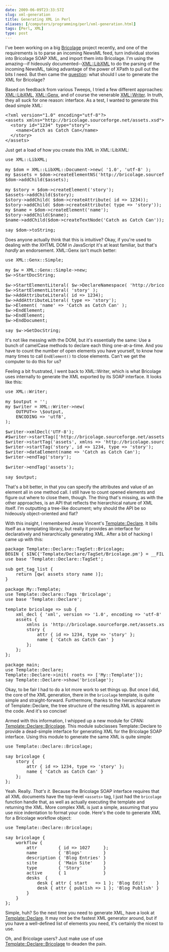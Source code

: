 ```yaml
--- 
date: 2009-06-09T23:33:57Z
slug: xml-generation
title: Generating XML in Perl
aliases: [/computers/programming/perl/xml-generation.html]
tags: [Perl, XML]
type: post
---
```


<p>I've been working on a big <a href="http://www.bricolagecms.org/" title="Bricolage content management and publishing system">Bricolage</a>
project recently, and one of the requirements is to parse an incoming NewsML
feed, turn individual stories into Bricolage SOAP XML, and import them into
Bricolage. I'm using the amazing--if hideously
documented--<a href="http://search.cpan.org/perldoc?XML::LibXML" title="XML::LibXML on CPAN">XML::LibXML</a> to do the parsing of the incoming
NewsML, taking advantage of the power of XPath to pull out the bits I need.
But then came the <a href="https://twitter.com/Theory/status/2085796847" title="My Twery">question</a>: what should I use to generate the XML for
Bricolage?</p>

<p>Based on feedback from various Tweeps, I tried a few different approaches:
<a href="http://search.cpan.org/perldoc?XML::LibXML" title="XML::LibXML on CPAN">XML::LibXML</a>,
<a href="http://search.cpan.org/perldoc?XML::Genx" title="XML::Genx on CPAN">XML::Genx</a>, and of course the
venerable <a href="http://search.cpan.org/perldoc?XML::Writer" title="XML::Writer on CPAN">XML::Writer</a>. In truth, they all suck for one
reason: interface. As a test, I wanted to generate this dead simple
XML:</p>

<pre>
&lt;?xml version=&quot;1.0&quot; encoding=&quot;utf-8&quot;?&gt;
&lt;assets xmlns=&quot;http://bricolage.sourceforge.net/assets.xsd&quot;&gt;
  &lt;story id=&quot;1234&quot; type=&quot;story&quot;&gt;
    &lt;name&gt;Catch as Catch Can&lt;/name&gt;
  &lt;/story&gt;
&lt;/assets&gt;
</pre>

<p>Just get a load of how you create this XML in XML::LibXML:</p>

<pre>
use XML::LibXML;

my $dom = XML::LibXML::Document-&gt;new( &#x0027;1.0&#x0027;, &#x0027;utf-8&#x0027; );
my $assets = $dom-&gt;createElementNS(&#x0027;http://bricolage.sourceforge.net/assets.xsd&#x0027;, &#x0027;assets&#x0027;);
$dom-&gt;addChild($assets);

my $story = $dom-&gt;createElement(&#x0027;story&#x0027;);
$assets-&gt;addChild($story);
$story-&gt;addChild( $dom-&gt;createAttribute( id =&gt; 1234));
$story-&gt;addChild( $dom-&gt;createAttribute( type =&gt; &#x0027;story&#x0027;));
my $name = $dom-&gt;createElement(&#x0027;name&#x0027;);
$story-&gt;addChild($name);
$name-&gt;addChild($dom-&gt;createTextNode(&#x0027;Catch as Catch Can&#x0027;));

say $dom-&gt;toString;
</pre>

<p>Does anyone actually think that this is intuitive? Okay, if you're used to
dealing with the XHTML DOM in JavaScript it's at least familiar, but
that's <em>hardly</em> an endorsement. XML::Genx isn't much better:</p>

<pre>
use XML::Genx::Simple;

my $w = XML::Genx::Simple-&gt;new;
$w-&gt;StartDocString;

$w-&gt;StartElementLiteral( $w-&gt;DeclareNamespace( &#x0027;http://bricolage.sourceforge.net/assets.xsd&#x0027;, &#x0027;&#x0027;), &#x0027;assets&#x0027; );
$w-&gt;StartElementLiteral( &#x0027;story&#x0027; );
$w-&gt;AddAttributeLiteral( id =&gt; 1234);
$w-&gt;AddAttributeLiteral( type =&gt; &#x0027;story&#x0027;);
$w-&gt;Element( &#x0027;name&#x0027; =&gt; &#x0027;Catch as Catch Can&#x0027; );
$w-&gt;EndElement;
$w-&gt;EndElement;
$w-&gt;EndDocument;

say $w-&gt;GetDocString;
</pre>

<p>It's not like messing with the DOM, but it's essentially the same: Use a
bunch of camelCase methods to declare each thing one-at-a-time. And you have
to count the number of open elements you have yourself, to know how many times
to call <code>EndElement()</code> to close elements. Can't we get the computer
to do this for us?</p>

<p>Feeling a bit frustrated, I went back to XML::Writer, which is what
Bricolage uses internally to generate the XML exported by its SOAP interface.
It looks like this:</p>

<pre>
use XML::Writer;

my $output = &#x0027;&#x0027;;
my $writer = XML::Writer-&gt;new(
    OUTPUT=&gt; \$output,
    ENCODING =&gt; &#x0027;utf8&#x0027;,
);

$writer-&gt;xmlDecl(&#x0027;UTF-8&#x0027;);
#$writer-&gt;startTag([&#x0027;http://bricolage.sourceforge.net/assets.xsd&#x0027;, &#x0027;stories&#x0027;]);
$writer-&gt;startTag(&#x0027;assets&#x0027;, xmlns =&gt; &#x0027;http://bricolage.sourceforge.net/assets.xsd&#x0027;);
$writer-&gt;startTag(&#x0027;story&#x0027;, id =&gt; 1234, type =&gt; &#x0027;story&#x0027;);
$writer-&gt;dataElement(name =&gt; &#x0027;Catch as Catch Can&#x0027;);
$writer-&gt;endTag(&#x0027;story&#x0027;);

$writer-&gt;endTag(&#x0027;assets&#x0027;);

say $output;
</pre>

<p>That's a bit better, in that you can specify the attributes and value of an
element all in one method call. I still have to count opened elements and
figure out where to close them, though. The thing that's missing, as with the
other approaches, is an API that reflects the hierarchical nature of XML
itself. I'm outputting a tree-like document; why should the API be so
hideously object-oriented and flat?</p>

<p>With this insight, I remembered Jesse
Vincent's <a href="http://search.cpan.org/perldoc?Template::Declare" title="Template::Declare on CPAN">Template::Declare</a>. It bills itself as a
templating library, but really it provides an interface for declaratively and
hierarchically generating XML. After a bit of hacking I came up with this:</p>

<pre>
package Template::Declare::TagSet::Bricolage;
BEGIN { $INC{&#x0027;Template/Declare/TagSet/Bricolage.pm&#x0027;} = __FILE__; }
use base &#x0027;Template::Declare::TagSet&#x0027;;

sub get_tag_list {
    return [qw( assets story name )];
}

package My::Template;
use Template::Declare::Tags &#x0027;Bricolage&#x0027;;
use base &#x0027;Template::Declare&#x0027;;

template bricolage =&gt; sub {
    xml_decl { &#x0027;xml&#x0027;, version =&gt; &#x0027;1.0&#x0027;, encoding =&gt; &#x0027;utf-8&#x0027; };
    assets {
        xmlns is &#x0027;http://bricolage.sourceforge.net/assets.xsd&#x0027;;
        story {
            attr { id =&gt; 1234, type =&gt; &#x0027;story&#x0027; };
            name { &#x0027;Catch as Catch Can&#x0027; }
        };
    };
};

package main;
use Template::Declare;
Template::Declare-&gt;init( roots =&gt; [&#x0027;My::Template&#x0027;]);
say Template::Declare-&gt;show(&#x0027;bricolage&#x0027;);
</pre>

<p>Okay, to be fair I had to do a lot more work to set things up. But once I
did, the core of the XML generation, there in the <code>bricolage</code>
template, is quite simple and straight-forward. Furthermore, thanks to the
hierarchical nature of Template::Declare, the tree structure of the resulting
XML is apparent in the code. And it's so concise!</p>

<p>Armed with this information, I whipped up a new module for CPAN:
<a href="http://search.cpan.org/perldoc?Template::Declare::Bricolage" title="Template::Declare::Bricolage on CPAN">Template::Declare::Bricolage</a>.
This module subclasses Template::Declare to provide a dead-simple interface
for generating XML for the Bricolage SOAP interface. Using this module to
generate the same XML is quite simple:</p>

<pre>
use Template::Declare::Bricolage;

say bricolage {
    story {
        attr { id =&gt; 1234, type =&gt; &#x0027;story&#x0027; };
        name { &#x0027;Catch as Catch Can&#x0027; }
    };
};
</pre>

<p>Yeah. Really. <em>That's it.</em> Because the Bricolage SOAP interface
requires that all XML documents have the top-level <code>&lt;assets&gt;</code>
tag, I just had the <code>bricolage</code> function handle that, as well as
actually executing the template and returning the XML. More complex XML is
just a simple, assuming that you use nice indentation to format your code.
Here's the code to generate XML for a Bricolage workflow object:</p>

<pre>
use Template::Declare::Bricolage;

say bricolage {
    workflow {
        attr        { id =&gt; 1027     };
        name        { &#x0027;Blogs&#x0027;        }
        description { &#x0027;Blog Entries&#x0027; }
        site        { &#x0027;Main Site&#x0027;    }
        type        { &#x0027;Story&#x0027;        }
        active      { 1              }
        desks  {
            desk { attr { start   =&gt; 1 }; &#x0027;Blog Edit&#x0027;    }
            desk { attr { publish =&gt; 1 }; &#x0027;Blog Publish&#x0027; }
        }
    }
};
</pre>

<p>Simple, huh? So the next time you need to generate XML, have a look at
<a href="http://search.cpan.org/perldoc?Template::Declare" title="Template::Declare on CPAN">Template::Declare</a>. It may not be the
fastest XML generator around, but if you have a well-defined list of
elements you need, it's certainly the nicest to use.</p>

<p>Oh, and Bricolage users? Just make use of
use <a href="http://search.cpan.org/perldoc?Template::Declare::Bricolage" title="Template::Declare::Bricolage on CPAN">Template::Declare::Bricolage</a>
to deaden the pain.</p>
